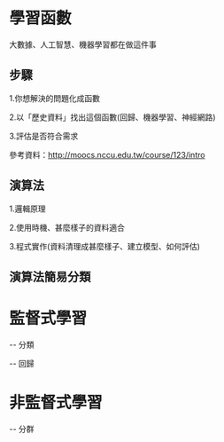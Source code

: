 # 學習函數

大數據、人工智慧、機器學習都在做這件事

## 步驟

1.你想解決的問題化成函數

2.以「歷史資料」找出這個函數(回歸、機器學習、神經網路)

3.評估是否符合需求

參考資料：http://moocs.nccu.edu.tw/course/123/intro

## 演算法

1.邏輯原理

2.使用時機、甚麼樣子的資料適合

3.程式實作(資料清理成甚麼樣子、建立模型、如何評估)

## 演算法簡易分類

# 監督式學習

-- 分類

-- 回歸

# 非監督式學習

-- 分群
